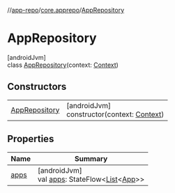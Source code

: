 //[app-repo](../../../index.md)/[core.apprepo](../index.md)/[AppRepository](index.md)

# AppRepository

[androidJvm]\
class [AppRepository](index.md)(context: [Context](https://developer.android.com/reference/kotlin/android/content/Context.html))

## Constructors

| | |
|---|---|
| [AppRepository](-app-repository.md) | [androidJvm]<br>constructor(context: [Context](https://developer.android.com/reference/kotlin/android/content/Context.html)) |

## Properties

| Name | Summary |
|---|---|
| [apps](apps.md) | [androidJvm]<br>val [apps](apps.md): StateFlow&lt;[List](https://kotlinlang.org/api/latest/jvm/stdlib/kotlin.collections/-list/index.html)&lt;[App](../-app/index.md)&gt;&gt; |
